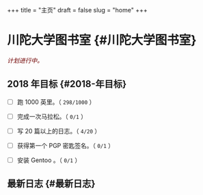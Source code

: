 +++
title = "主页"
draft = false
slug = "home"
+++

# 川陀大学图书室 {#川陀大学图书室}

_<span style="color:#700000;">计划进行中。</span>_


## 2018 年目标 {#2018-年目标}

-   [ ] 跑 1000 英里。（ `298/1000` ）
-   [ ] 完成一次马拉松。（ `0/1` ）
-   [ ] 写 20 篇以上的日志。（ `4/20` ）
-   [ ] 获得第一个 PGP 密匙签名。（ `0/1` ）
-   [ ] 安装 Gentoo 。（ `0/1` ）


## 最新日志 {#最新日志}